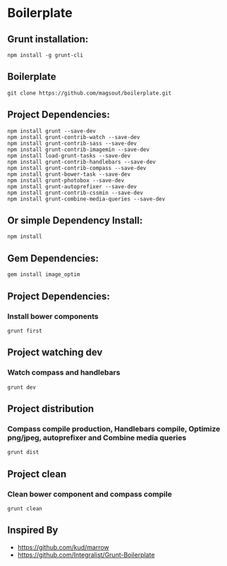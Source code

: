 Boilerplate
===========

## Grunt installation:
```
npm install -g grunt-cli
```

## Boilerplate
```
git clone https://github.com/magsout/boilerplate.git
```

## Project Dependencies:
```
npm install grunt --save-dev
npm install grunt-contrib-watch --save-dev
npm install grunt-contrib-sass --save-dev
npm install grunt-contrib-imagemin --save-dev
npm install load-grunt-tasks --save-dev
npm install grunt-contrib-handlebars --save-dev
npm install grunt-contrib-compass --save-dev
npm install grunt-bower-task --save-dev
npm install grunt-photobox --save-dev
npm install grunt-autoprefixer --save-dev
npm install grunt-contrib-cssmin --save-dev
npm install grunt-combine-media-queries --save-dev
```

## Or simple Dependency Install:
```
npm install 
```

## Gem Dependencies:
```
gem install image_optim
```

## Project Dependencies:
### Install bower components
```
grunt first
```

## Project watching dev
### Watch compass and handlebars
```
grunt dev
```

## Project distribution
### Compass compile production, Handlebars compile, Optimize png/jpeg, autoprefixer and Combine media queries
```grunt dist```

## Project clean
### Clean bower component and compass compile
```grunt clean```

##  Inspired By

- https://github.com/kud/marrow
- https://github.com/Integralist/Grunt-Boilerplate
